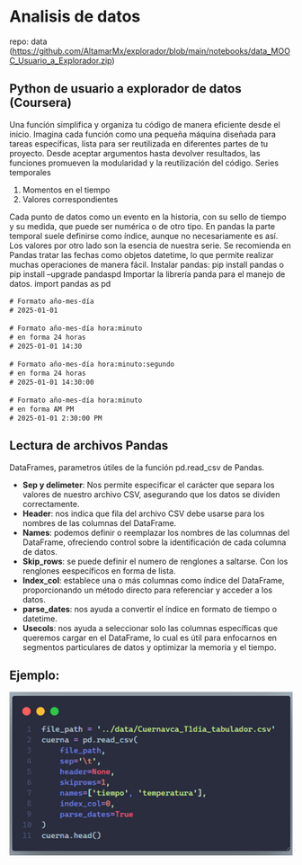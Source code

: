 # Analisis de datos

repo: data (https://github.com/AltamarMx/explorador/blob/main/notebooks/data_MOOC_Usuario_a_Explorador.zip)

## Python de usuario a explorador de datos (Coursera)

Una función simplifica y organiza tu código de manera eficiente desde el inicio. Imagina cada función como una pequeña máquina diseñada para tareas específicas, lista para ser reutilizada en diferentes partes de tu proyecto. Desde aceptar argumentos hasta devolver resultados, las funciones promueven la modularidad y la reutilización del código.
Series temporales

1. Momentos en el tiempo
2. Valores correspondientes

Cada punto de datos como un evento en la historia, con su sello de tiempo y su medida, que puede ser numérica o de otro tipo.
En pandas la parte temporal suele definirse como índice, aunque no necesariamente es así. Los valores por otro lado son la esencia de nuestra serie.
Se recomienda en Pandas tratar las fechas como objetos datetime, lo que permite realizar muchas operaciones de manera fácil.
Instalar pandas: pip install pandas o pip install –upgrade pandaspd
Importar la librería panda para el manejo de datos.
import pandas as pd

```
# Formato año-mes-día
# 2025-01-01

# Formato año-mes-día hora:minuto
# en forma 24 horas
# 2025-01-01 14:30

# Formato año-mes-día hora:minuto:segundo
# en forma 24 horas
# 2025-01-01 14:30:00

# Formato año-mes-día hora:minuto
# en forma AM PM
# 2025-01-01 2:30:00 PM
```

## Lectura de archivos Pandas

DataFrames, parametros útiles de la función pd.read_csv de Pandas.

- **Sep y delimeter**: Nos permite especificar el carácter que separa los valores de nuestro archivo CSV, asegurando que los datos se dividen correctamente.
- **Header**: nos indica que fila del archivo CSV debe usarse para los nombres de las columnas del DataFrame.
- **Names**: podemos definir o reemplazar los nombres de las columnas del DataFrame, ofreciendo control sobre la identificación de cada columna de datos.
- **Skip_rows**: se puede definir el numero de renglones a saltarse. Con los renglones eespecíficos en forma de lista.
- **Index_col**: establece una o más columnas como índice del DataFrame, proporcionando un método directo para referenciar y acceder a los datos.
- **parse_dates**: nos ayuda a convertir el índice en formato de tiempo o datetime.
- **Usecols**: nos ayuda a seleccionar solo las columnas específicas que queremos cargar en el DataFrame,
  lo cual es útil para enfocarnos en segmentos particulares de datos y optimizar la memoria y el tiempo.

## Ejemplo:

![alt text](https://github.com/hnaranjog/analisis_de_datos/blob/main/img/example01.jpg "Read CSV")
